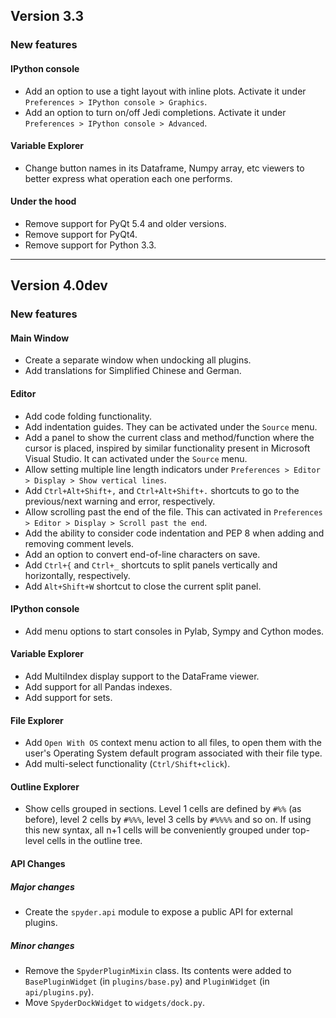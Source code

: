 ## Version 3.3

### New features

#### IPython console

* Add an option to use a tight layout with inline plots.
  Activate it under `Preferences > IPython console > Graphics`.
* Add an option to turn on/off Jedi completions.
  Activate it under `Preferences > IPython console > Advanced`.

#### Variable Explorer
* Change button names in its Dataframe, Numpy array, etc viewers
  to better express what operation each one performs.

#### Under the hood

* Remove support for PyQt 5.4 and older versions.
* Remove support for PyQt4.
* Remove support for Python 3.3.

----

## Version 4.0dev

### New features

#### Main Window

* Create a separate window when undocking all plugins.
* Add translations for Simplified Chinese and German.

#### Editor

* Add code folding functionality.
* Add indentation guides. 
  They can be activated under the `Source` menu.
* Add a panel to show the current class and method/function
  where the cursor is placed, inspired by similar 
  functionality present in Microsoft Visual Studio. 
  It can activated under the `Source` menu.
* Allow setting multiple line length indicators under
  `Preferences > Editor > Display > Show vertical lines`.
* Add `Ctrl+Alt+Shift+,` and `Ctrl+Alt+Shift+.` shortcuts 
  to go to the previous/next warning and error, respectively.
* Allow scrolling past the end of the file. 
  This can activated in
  `Preferences > Editor > Display > Scroll past the end`.
* Add the ability to consider code indentation and PEP 8 
  when adding and removing comment levels.
* Add an option to convert end-of-line characters on save.
* Add `Ctrl+{` and `Ctrl+_` shortcuts to split panels 
  vertically and horizontally, respectively.
* Add `Alt+Shift+W` shortcut to close the current split panel.

#### IPython console
* Add menu options to start consoles in Pylab, Sympy and Cython
  modes.

#### Variable Explorer

* Add MultiIndex display support to the DataFrame viewer.
* Add support for all Pandas indexes.
* Add support for sets.

#### File Explorer

* Add `Open With OS` context menu action to all files, 
  to open them with the user's Operating System
  default program associated with their file type.
* Add multi-select functionality (`Ctrl/Shift+click`).

#### Outline Explorer

* Show cells grouped in sections. Level 1 cells are defined by
  `#%%` (as before), level 2 cells by `#%%%`, level 3 cells by
  `#%%%%` and so on. If using this new syntax, all  n+1 cells
  will be conveniently grouped under top-level cells in the 
  outline tree.

#### API Changes

##### Major changes
* Create the `spyder.api` module to expose a public API
  for external plugins.

##### Minor changes
* Remove the `SpyderPluginMixin` class. 
  Its contents were added to `BasePluginWidget` (in `plugins/base.py`)
  and `PluginWidget` (in `api/plugins.py`).
* Move `SpyderDockWidget` to `widgets/dock.py`.